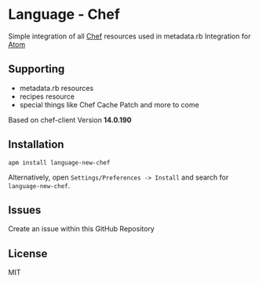 # Language - Chef

Simple integration of all [Chef](https://docs.chef.io/resource.html) resources used in metadata.rb
Integration for [Atom](https://atom.io/packages/)

## Supporting

- metadata.rb resources
- recipes resource
- special things like Chef Cache Patch and more to come

Based on chef-client Version **14.0.190**


## Installation

```
apm install language-new-chef
```

Alternatively, open `Settings/Preferences -> Install` and search for `language-new-chef`.

## Issues

Create an issue within this GitHub Repository

## License

MIT
